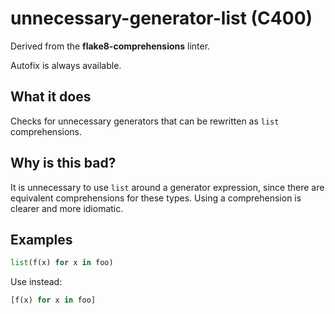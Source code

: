 # unnecessary-generator-list (C400)

Derived from the **flake8-comprehensions** linter.

Autofix is always available.

## What it does
Checks for unnecessary generators that can be rewritten as `list`
comprehensions.

## Why is this bad?
It is unnecessary to use `list` around a generator expression, since
there are equivalent comprehensions for these types. Using a
comprehension is clearer and more idiomatic.

## Examples
```python
list(f(x) for x in foo)
```

Use instead:
```python
[f(x) for x in foo]
```